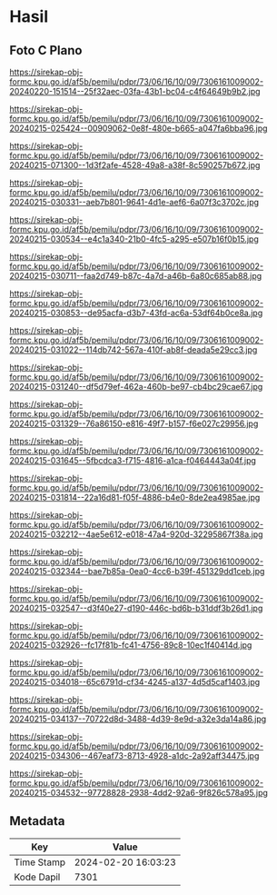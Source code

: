 # Hasil

## Foto C Plano

https://sirekap-obj-formc.kpu.go.id/af5b/pemilu/pdpr/73/06/16/10/09/7306161009002-20240220-151514--25f32aec-03fa-43b1-bc04-c4f64649b9b2.jpg

https://sirekap-obj-formc.kpu.go.id/af5b/pemilu/pdpr/73/06/16/10/09/7306161009002-20240215-025424--00909062-0e8f-480e-b665-a047fa6bba96.jpg

https://sirekap-obj-formc.kpu.go.id/af5b/pemilu/pdpr/73/06/16/10/09/7306161009002-20240215-071300--1d3f2afe-4528-49a8-a38f-8c590257b672.jpg

https://sirekap-obj-formc.kpu.go.id/af5b/pemilu/pdpr/73/06/16/10/09/7306161009002-20240215-030331--aeb7b801-9641-4d1e-aef6-6a07f3c3702c.jpg

https://sirekap-obj-formc.kpu.go.id/af5b/pemilu/pdpr/73/06/16/10/09/7306161009002-20240215-030534--e4c1a340-21b0-4fc5-a295-e507b16f0b15.jpg

https://sirekap-obj-formc.kpu.go.id/af5b/pemilu/pdpr/73/06/16/10/09/7306161009002-20240215-030711--faa2d749-b87c-4a7d-a46b-6a80c685ab88.jpg

https://sirekap-obj-formc.kpu.go.id/af5b/pemilu/pdpr/73/06/16/10/09/7306161009002-20240215-030853--de95acfa-d3b7-43fd-ac6a-53df64b0ce8a.jpg

https://sirekap-obj-formc.kpu.go.id/af5b/pemilu/pdpr/73/06/16/10/09/7306161009002-20240215-031022--114db742-567a-410f-ab8f-deada5e29cc3.jpg

https://sirekap-obj-formc.kpu.go.id/af5b/pemilu/pdpr/73/06/16/10/09/7306161009002-20240215-031240--df5d79ef-462a-460b-be97-cb4bc29cae67.jpg

https://sirekap-obj-formc.kpu.go.id/af5b/pemilu/pdpr/73/06/16/10/09/7306161009002-20240215-031329--76a86150-e816-49f7-b157-f6e027c29956.jpg

https://sirekap-obj-formc.kpu.go.id/af5b/pemilu/pdpr/73/06/16/10/09/7306161009002-20240215-031645--5fbcdca3-f715-4816-a1ca-f0464443a04f.jpg

https://sirekap-obj-formc.kpu.go.id/af5b/pemilu/pdpr/73/06/16/10/09/7306161009002-20240215-031814--22a16d81-f05f-4886-b4e0-8de2ea4985ae.jpg

https://sirekap-obj-formc.kpu.go.id/af5b/pemilu/pdpr/73/06/16/10/09/7306161009002-20240215-032212--4ae5e612-e018-47a4-920d-32295867f38a.jpg

https://sirekap-obj-formc.kpu.go.id/af5b/pemilu/pdpr/73/06/16/10/09/7306161009002-20240215-032344--bae7b85a-0ea0-4cc6-b39f-451329dd1ceb.jpg

https://sirekap-obj-formc.kpu.go.id/af5b/pemilu/pdpr/73/06/16/10/09/7306161009002-20240215-032547--d3f40e27-d190-446c-bd6b-b31ddf3b26d1.jpg

https://sirekap-obj-formc.kpu.go.id/af5b/pemilu/pdpr/73/06/16/10/09/7306161009002-20240215-032926--fc17f81b-fc41-4756-89c8-10ec1f40414d.jpg

https://sirekap-obj-formc.kpu.go.id/af5b/pemilu/pdpr/73/06/16/10/09/7306161009002-20240215-034018--65c6791d-cf34-4245-a137-4d5d5caf1403.jpg

https://sirekap-obj-formc.kpu.go.id/af5b/pemilu/pdpr/73/06/16/10/09/7306161009002-20240215-034137--70722d8d-3488-4d39-8e9d-a32e3da14a86.jpg

https://sirekap-obj-formc.kpu.go.id/af5b/pemilu/pdpr/73/06/16/10/09/7306161009002-20240215-034306--467eaf73-8713-4928-a1dc-2a92aff34475.jpg

https://sirekap-obj-formc.kpu.go.id/af5b/pemilu/pdpr/73/06/16/10/09/7306161009002-20240215-034532--97728828-2938-4dd2-92a6-9f826c578a95.jpg


## Metadata

| Key        | Value               |
| ---------- | ------------------- |
| Time Stamp | 2024-02-20 16:03:23 |
| Kode Dapil | 7301                |



